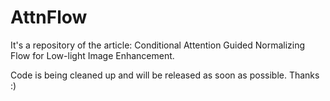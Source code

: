 # AttnFlow
It's a repository of the article: Conditional Attention Guided Normalizing Flow for Low-light Image Enhancement.

Code is being cleaned up and will be released as soon as possible. Thanks :)

